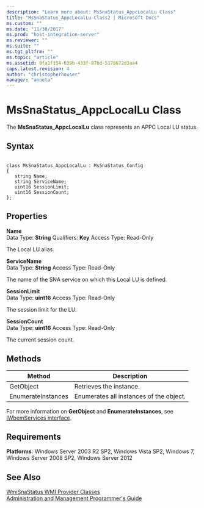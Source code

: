 ```yaml
---
description: "Learn more about: MsSnaStatus_AppcLocalLu Class"
title: "MsSnaStatus_AppcLocalLu Class2 | Microsoft Docs"
ms.custom: ""
ms.date: "11/30/2017"
ms.prod: "host-integration-server"
ms.reviewer: ""
ms.suite: ""
ms.tgt_pltfrm: ""
ms.topic: "article"
ms.assetid: 9fa1f154-639b-433f-87bd-5178672d3aa4
caps.latest.revision: 4
author: "christopherhouser"
manager: "anneta"
---
```

# MsSnaStatus_AppcLocalLu Class
The **MsSnaStatus_AppcLocalLu** class represents an APPC Local LU status.  
  
## Syntax  
  
```  
  
class MsSnaStatus_AppcLocalLu : MsSnaStatus_Config  
{  
   string Name;  
   string ServiceName;  
   uint16 SessionLimit;  
   uint16 SessionCount;  
};  
```  
  
## Properties  
 **Name**  
 Data Type: **String** Qualifiers: **Key** Access Type: Read-Only  
  
 The Local LU alias.  
  
 **ServiceName**  
 Data Type: **String** Access Type: Read-Only  
  
 The name of the SNA service on which this Local LU is defined.  
  
 **SessionLimit**  
 Data Type: **uint16** Access Type: Read-Only  
  
 The session limit for the LU.  
  
 **SessionCount**  
 Data Type: **uint16** Access Type: Read-Only  
  
 The current session count.  
  
## Methods  
  
|Method|Description|  
|------------|-----------------|  
|GetObject|Retrieves the instance.|  
|EnumerateInstances|Enumerates all instances of the object.|  
  
 For more information on **GetObject** and **EnumerateInstances**, see [IWbemServices interface](/windows/win32/wmisdk/iwbemservices-methods).  
  
## Requirements  
 **Platforms**: Windows Server 2003 R2 SP2, Windows Vista SP2, Windows 7, Windows Server 2008 SP2, Windows Server 2012  
  
## See Also  
 [WmiSnaStatus WMI Provider Classes](../core/wmisnastatus-wmi-provider-classes1.md)   
 [Administration and Management Programmer's Guide](./administration-and-management-programmer-s-guide2.md)